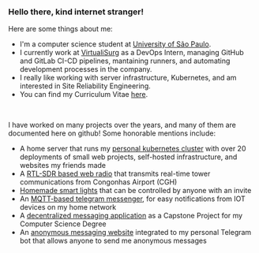 ### Hello there, kind internet stranger!

Here are some things about me:  

- I'm a computer science student at [University of São Paulo](https://www.usp.br/).
- I currently work at [VirtualiSurg](https://virtualisurg.com/) as a DevOps Intern, managing GitHub and GitLab CI-CD pipelines, mantaining runners, and automating development processes in the company.
- I really like working with server infrastructure, Kubernetes, and am interested in Site Reliability Engineering.
- You can find my Curriculum Vitae [here](https://lerenner.dev/cv.pdf).

<br/>

I have worked on many projects over the years, and many of them are documented here on github! Some honorable mentions include:

- A home server that runs my [personal kubernetes cluster](https://github.com/LeRenner/pudimnetes) with over 20 deployments of small web projects, self-hosted infrastructure, and websites my friends made
- A [RTL-SDR based web radio](https://pudim.xyz/radio/) that transmits real-time tower communications from Congonhas Airport (CGH)
- [Homemade smart lights](https://github.com/LeRenner/pudimLights) that can be controlled by anyone with an invite
- An [MQTT-based telegram messenger](https://github.com/LeRenner/telegram-mqtt-messenger), for easy notifications from IOT devices on my home network
- A [decentralized messaging application](https://linux.ime.usp.br/~renner/MAC0499/) as a Capstone Project for my Computer Science Degree
- An [anonymous messaging website](https://github.com/LeRenner/pudim-mailer) integrated to my personal Telegram bot that allows anyone to send me anonymous messages
